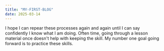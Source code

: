```yaml
---
title: "MY-FIRST-BLOG"
date: 2025-03-14
---
```


I hope I can repear these processes again and again until I can say confidently I know what I am doing.
Often time, going through a lesson material once doesn't help with keeping the skill. My number one goal
going forward is to practice these skills.
  
